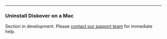 ___
### Uninstall Diskover on a Mac

Section in development. Please [contact our support team](https://diskoverdata.com/support/) for immediate help.
